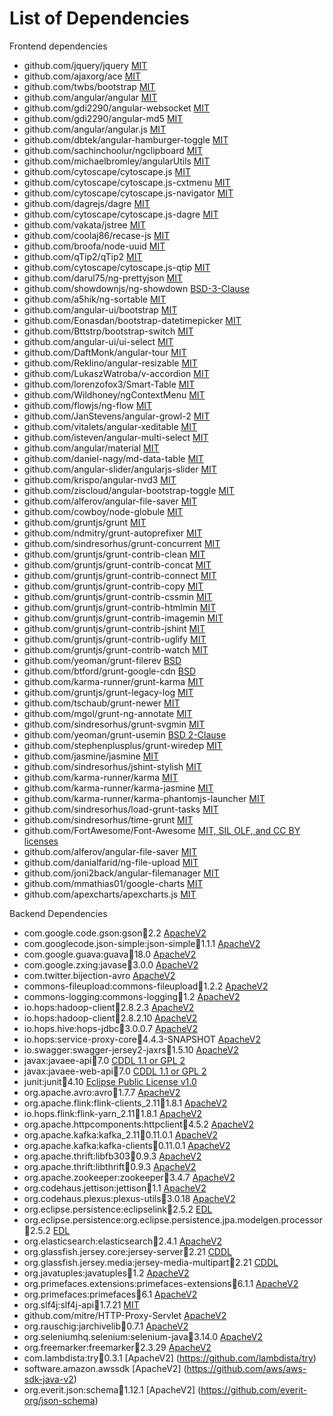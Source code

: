 List of Dependencies
=====================

Frontend dependencies

* github.com/jquery/jquery [MIT](https://github.com/jquery/jquery/blob/master/LICENSE.txt)
* github.com/ajaxorg/ace   [MIT](https://github.com/ajaxorg/ace/blob/master/LICENSE)
* github.com/twbs/bootstrap [MIT](https://github.com/twbs/bootstrap/blob/v4-dev/LICENSE)
* github.com/angular/angular [MIT](https://github.com/angular/angular/blob/master/LICENSE)
* github.com/gdi2290/angular-websocket [MIT](https://github.com/gdi2290/angular-websocket/blob/master/LICENSE)
* github.com/gdi2290/angular-md5 [MIT](https://github.com/gdi2290/angular-md5/blob/master/LICENSE)
* github.com/angular/angular.js [MIT](https://github.com/angular/angular.js/blob/master/LICENSE)
* github.com/dbtek/angular-hamburger-toggle [MIT](https://github.com/dbtek/angular-hamburger-toggle/blob/master/LICENSE)
* github.com/sachinchoolur/ngclipboard [MIT](https://github.com/sachinchoolur/ngclipboard/blob/master/LICENSE)
* github.com/michaelbromley/angularUtils [MIT](https://github.com/michaelbromley/angularUtils/blob/master/license.txt)
* github.com/cytoscape/cytoscape.js [MIT](https://github.com/cytoscape/cytoscape.js/blob/master/LICENSE)
* github.com/cytoscape/cytoscape.js-cxtmenu [MIT](https://github.com/cytoscape/cytoscape.js-cxtmenu/blob/master/LICENSE)
* github.com/cytoscape/cytoscape.js-navigator [MIT](https://github.com/cytoscape/cytoscape.js-navigator/blob/master/LICENSE)
* github.com/dagrejs/dagre [MIT](https://github.com/dagrejs/dagre/blob/master/LICENSE)
* github.com/cytoscape/cytoscape.js-dagre [MIT](https://github.com/cytoscape/cytoscape.js-dagre/blob/master/LICENSE)
* github.com/vakata/jstree [MIT](https://github.com/vakata/jstree/blob/master/LICENSE-MIT)
* github.com/coolaj86/recase-js [MIT](https://github.com/coolaj86/recase-js/blob/master/LICENSE)
* github.com/broofa/node-uuid [MIT](https://github.com/broofa/node-uuid/blob/master/LICENSE.md)
* github.com/qTip2/qTip2 [MIT](https://github.com/qTip2/qTip2/blob/master/LICENSE)
* github.com/cytoscape/cytoscape.js-qtip [MIT](https://github.com/cytoscape/cytoscape.js-qtip/blob/master/LICENSE)
* github.com/darul75/ng-prettyjson [MIT](https://github.com/darul75/ng-prettyjson/blob/master/LICENSE)
* github.com/showdownjs/ng-showdown [BSD-3-Clause](https://github.com/showdownjs/ng-showdown/blob/master/LICENSE)
* github.com/a5hik/ng-sortable [MIT](https://github.com/a5hik/ng-sortable/blob/master/LICENSE)
* github.com/angular-ui/bootstrap [MIT](https://github.com/angular-ui/bootstrap/blob/master/LICENSE)
* github.com/Eonasdan/bootstrap-datetimepicker [MIT](https://github.com/Eonasdan/bootstrap-datetimepicker/blob/master/LICENSE)
* github.com/Bttstrp/bootstrap-switch [MIT](https://github.com/Bttstrp/bootstrap-switch/blob/master/LICENSE)
* github.com/angular-ui/ui-select [MIT](https://github.com/angular-ui/ui-select/blob/master/LICENSE)
* github.com/DaftMonk/angular-tour [MIT](https://github.com/DaftMonk/angular-tour/blob/master/LICENSE)
* github.com/Reklino/angular-resizable [MIT](https://github.com/Reklino/angular-resizable)
* github.com/LukaszWatroba/v-accordion [MIT](https://github.com/LukaszWatroba/v-accordion/blob/master/LICENSE)
* github.com/lorenzofox3/Smart-Table [MIT](https://github.com/lorenzofox3/Smart-Table)
* github.com/Wildhoney/ngContextMenu [MIT](https://github.com/Wildhoney/ngContextMenu/blob/master/LICENSE)
* github.com/flowjs/ng-flow [MIT](https://github.com/flowjs/ng-flow/blob/master/LICENSE)
* github.com/JanStevens/angular-growl-2 [MIT](https://github.com/JanStevens/angular-growl-2/blob/master/LICENSE)
* github.com/vitalets/angular-xeditable [MIT](https://github.com/vitalets/angular-xeditable/blob/master/LICENSE)
* github.com/isteven/angular-multi-select [MIT](https://github.com/isteven/angular-multi-select/blob/master/LICENSE.txt)
* github.com/angular/material [MIT](https://github.com/angular/material/blob/master/LICENSE)
* github.com/daniel-nagy/md-data-table [MIT](https://github.com/daniel-nagy/md-data-table/blob/master/LICENSE.md)
* github.com/angular-slider/angularjs-slider [MIT](https://github.com/angular-slider/angularjs-slider)
* github.com/krispo/angular-nvd3 [MIT](https://github.com/krispo/angular-nvd3/blob/master/LICENSE)
* github.com/ziscloud/angular-bootstrap-toggle [MIT](https://github.com/ziscloud/angular-bootstrap-toggle/blob/master/LICENSE)
* github.com/alferov/angular-file-saver [MIT](https://github.com/alferov/angular-file-saver/blob/master/license.md)
* github.com/cowboy/node-globule [MIT](https://github.com/cowboy/node-globule/blob/master/LICENSE)
* github.com/gruntjs/grunt [MIT](https://github.com/gruntjs/grunt/blob/master/LICENSE)
* github.com/ndmitry/grunt-autoprefixer [MIT](https://github.com/nDmitry/grunt-autoprefixer/blob/master/LICENSE)
* github.com/sindresorhus/grunt-concurrent [MIT](https://github.com/sindresorhus/grunt-concurrent/blob/master/license)
* github.com/gruntjs/grunt-contrib-clean [MIT](https://github.com/gruntjs/grunt-contrib-clean/blob/master/LICENSE-MIT)
* github.com/gruntjs/grunt-contrib-concat [MIT](https://github.com/gruntjs/grunt-contrib-concat/blob/master/LICENSE-MIT)
* github.com/gruntjs/grunt-contrib-connect [MIT](https://github.com/gruntjs/grunt-contrib-connect/blob/master/LICENSE-MIT)
* github.com/gruntjs/grunt-contrib-copy [MIT](https://github.com/gruntjs/grunt-contrib-copy/blob/master/LICENSE-MIT)
* github.com/gruntjs/grunt-contrib-cssmin [MIT](https://github.com/gruntjs/grunt-contrib-cssmin/blob/master/LICENSE-MIT)
* github.com/gruntjs/grunt-contrib-htmlmin [MIT](https://github.com/gruntjs/grunt-contrib-htmlmin/blob/master/LICENSE-MIT)
* github.com/gruntjs/grunt-contrib-imagemin [MIT](https://github.com/gruntjs/grunt-contrib-imagemin/blob/master/license)
* github.com/gruntjs/grunt-contrib-jshint [MIT](https://github.com/gruntjs/grunt-contrib-jshint/blob/master/LICENSE-MIT)
* github.com/gruntjs/grunt-contrib-uglify [MIT](https://github.com/gruntjs/grunt-contrib-uglify/blob/master/LICENSE-MIT)
* github.com/gruntjs/grunt-contrib-watch [MIT](https://github.com/gruntjs/grunt-contrib-watch/blob/master/LICENSE-MIT)
* github.com/yeoman/grunt-filerev [BSD](https://github.com/yeoman/grunt-filerev)
* github.com/btford/grunt-google-cdn [BSD](https://github.com/btford/grunt-google-cdn)
* github.com/karma-runner/grunt-karma [MIT](https://github.com/karma-runner/grunt-karma/blob/master/LICENSE)
* github.com/gruntjs/grunt-legacy-log [MIT](https://github.com/gruntjs/grunt-legacy-log/blob/master/LICENSE-MIT)
* github.com/tschaub/grunt-newer [MIT](https://github.com/tschaub/grunt-newer/blob/master/LICENSE-MIT)
* github.com/mgol/grunt-ng-annotate [MIT](https://github.com/mgol/grunt-ng-annotate/blob/master/LICENSE)
* github.com/sindresorhus/grunt-svgmin [MIT](https://github.com/sindresorhus/grunt-svgmin/blob/master/license)
* github.com/yeoman/grunt-usemin [BSD 2-Clause](https://github.com/yeoman/grunt-usemin/blob/master/LICENSE)
* github.com/stephenplusplus/grunt-wiredep [MIT](https://github.com/stephenplusplus/grunt-wiredep/blob/master/LICENSE-MIT)
* github.com/jasmine/jasmine [MIT](https://github.com/jasmine/jasmine/blob/master/MIT.LICENSE)
* github.com/sindresorhus/jshint-stylish [MIT](https://github.com/sindresorhus/jshint-stylish/blob/master/license)
* github.com/karma-runner/karma [MIT](https://github.com/karma-runner/karma/blob/master/LICENSE)
* github.com/karma-runner/karma-jasmine [MIT](https://github.com/karma-runner/karma-jasmine/blob/master/LICENSE)
* github.com/karma-runner/karma-phantomjs-launcher [MIT](https://github.com/karma-runner/karma-phantomjs-launcher/blob/master/LICENSE)
* github.com/sindresorhus/load-grunt-tasks [MIT](https://github.com/sindresorhus/load-grunt-tasks/blob/master/license)
* github.com/sindresorhus/time-grunt [MIT](https://github.com/sindresorhus/time-grunt/blob/master/license)
* github.com/FortAwesome/Font-Awesome [MIT, SIL OLF, and CC BY licenses](https://github.com/FortAwesome/Font-Awesome/blob/master/LICENSE.txt)
* github.com/alferov/angular-file-saver [MIT](https://github.com/alferov/angular-file-saver/blob/master/license.md)
* github.com/danialfarid/ng-file-upload [MIT](https://github.com/danialfarid/ng-file-upload/blob/master/README.md)
* github.com/joni2back/angular-filemanager [MIT](https://github.com/joni2back/angular-filemanager/blob/master/README.md)
* github.com/mmathias01/google-charts [MIT](https://github.com/mmathias01/google-charts/blob/master/LICENSE)
* github.com/apexcharts/apexcharts.js [MIT](https://github.com/apexcharts/apexcharts.js/blob/master/LICENSE)

Backend Dependencies

* com.google.code.gson:gson:jar:2.2 [ApacheV2](https://github.com/google/gson/blob/master/LICENSE)
* com.googlecode.json-simple:json-simple:jar:1.1.1 [ApacheV2](https://github.com/fangyidong/json-simple/blob/master/LICENSE.txt)
* com.google.guava:guava:jar:18.0 [ApacheV2](https://github.com/google/guava/blob/master/COPYING)
* com.google.zxing:javase:jar:3.0.0 [ApacheV2](https://github.com/zxing/zxing/blob/master/LICENSE)
* com.twitter.bijection-avro [ApacheV2](https://github.com/twitter/bijection/blob/develop/LICENSE)
* commons-fileupload:commons-fileupload:jar:1.2.2 [ApacheV2](http://www.apache.org/licenses/LICENSE-2.0.txt)
* commons-logging:commons-logging:jar:1.2 [ApacheV2](http://www.apache.org/licenses/LICENSE-2.0.txt)
* io.hops:hadoop-client:jar:2.8.2.3 [ApacheV2](https://github.com/hopshadoop/hops/blob/master/LICENSE.txt)
* io.hops:hadoop-client:jar:2.8.2.10 [ApacheV2](https://github.com/hopshadoop/hops/blob/master/LICENSE.txt)
* io.hops.hive:hops-jdbc:jar:3.0.0.7 [ApacheV2](https://github.com/hopshadoop/hive/blob/master/LICENSE)
* io.hops:service-proxy-core:jar:4.4.3-SNAPSHOT [ApacheV2](http://www.membrane-soa.org/service-proxy/)
* io.swagger:swagger-jersey2-jaxrs:jar:1.5.10 [ApacheV2](https://swagger.io/license/)
* javax:javaee-api:jar:7.0 [CDDL 1.1 or GPL 2](https://github.com/javaee/glassfish/blob/master/LICENSE)
* javax:javaee-web-api:jar:7.0 [CDDL 1.1 or GPL 2](https://github.com/javaee/glassfish/blob/master/LICENSE)
* junit:junit:jar:4.10 [Eclipse Public License v1.0](https://junit.org/junit4/license.html)
* org.apache.avro:avro:jar:1.7.7 [ApacheV2](https://github.com/apache/avro/blob/master/LICENSE.txt)
* org.apache.flink:flink-clients_2.11:jar:1.8.1 [ApacheV2](https://github.com/apache/flink/blob/master/LICENSE)
* io.hops.flink:flink-yarn_2.11:jar:1.8.1 [ApacheV2](https://github.com/apache/flink/blob/master/LICENSE)
* org.apache.httpcomponents:httpclient:jar:4.5.2 [ApacheV2](https://github.com/apache/httpcomponents-client/blob/master/LICENSE.txt)
* org.apache.kafka:kafka_2.11:jar:0.11.0.1 [ApacheV2](https://github.com/apache/kafka/blob/trunk/LICENSE)
* org.apache.kafka:kafka-clients:jar:0.11.0.1 [ApacheV2](https://github.com/apache/kafka/blob/trunk/LICENSE)
* org.apache.thrift:libfb303:jar:0.9.3 [ApacheV2](https://github.com/apache/thrift/blob/master/LICENSE)
* org.apache.thrift:libthrift:jar:0.9.3 [ApacheV2](https://github.com/apache/thrift/blob/master/LICENSE)
* org.apache.zookeeper:zookeeper:jar:3.4.7 [ApacheV2](https://github.com/apache/zookeeper)
* org.codehaus.jettison:jettison:jar:1.1 [ApacheV2](http://www.apache.org/licenses/LICENSE-2.0)
* org.codehaus.plexus:plexus-utils:jar:3.0.18 [ApacheV2](http://www.apache.org/licenses/LICENSE-2.0)
* org.eclipse.persistence:eclipselink:jar:2.5.2 [EDL](http://www.eclipse.org/org/documents/edl-v10.php)
* org.eclipse.persistence:org.eclipse.persistence.jpa.modelgen.processor:jar:2.5.2 [EDL](http://www.eclipse.org/org/documents/edl-v10.php)
* org.elasticsearch:elasticsearch:jar:2.4.1 [ApacheV2](https://github.com/elastic/elasticsearch/blob/master/LICENSE.txt)
* org.glassfish.jersey.core:jersey-server:jar:2.21 [CDDL](https://jersey.github.io/license.html)
* org.glassfish.jersey.media:jersey-media-multipart:jar:2.21 [CDDL](https://jersey.github.io/license.html)
* org.javatuples:javatuples:jar:1.2 [ApacheV2](https://github.com/javatuples/javatuples/blob/master/LICENSE.txt)
* org.primefaces.extensions:primefaces-extensions:jar:6.1.1 [ApacheV2](https://github.com/primefaces/primefaces/blob/master/LICENSE)
* org.primefaces:primefaces:jar:6.1 [ApacheV2](https://github.com/primefaces/primefaces/blob/master/LICENSE)
* org.slf4j:slf4j-api:jar:1.7.21 [MIT](https://www.slf4j.org/license.html)
* github.com/mitre/HTTP-Proxy-Servlet [ApacheV2](https://github.com/mitre/HTTP-Proxy-Servlet/blob/master/LICENSE.txt)
* org.rauschig:jarchivelib:jar:0.7.1 [ApacheV2](https://github.com/thrau/jarchivelib/blob/master/LICENSE)
* org.seleniumhq.selenium:selenium-java:jar:3.14.0 [ApacheV2](https://github.com/SeleniumHQ/selenium/blob/master/LICENSE)
* org.freemarker:freemarker:jar:2.3.29 [ApacheV2](https://github.com/apache/freemarker/blob/2.3/LICENSE)
* com.lambdista:try:jar:0.3.1 [ApacheV2] (https://github.com/lambdista/try)
* software.amazon.awssdk [ApacheV2] (https://github.com/aws/aws-sdk-java-v2)
* org.everit.json:schema:jar:1.12.1 [ApacheV2] (https://github.com/everit-org/json-schema)